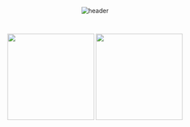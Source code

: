 <div align="center">

![header](https://capsule-render.vercel.app/api?type=waving&color=gradient&height=200&section=header&text=👋Hi!&fontSize=60&fontColor=ffffff&fontAlign=80)

<br>
  
<a href="https://github.com/miniharu22"><img height=200 align="center" src="https://github-readme-stats.vercel.app/api?username=miniharu22&show_icons=true&theme=buefy&card_width=300" /></a>
<a href="https://github.com/miniharu22?tab=repositories"><img height=200 align="center" src="https://github-readme-stats.vercel.app/api/top-langs?username=miniharu22&layout=compact&langs_count=8&card_width=300" /></a>

</div>

